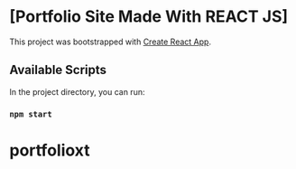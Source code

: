 
# [Portfolio Site Made With REACT JS]

This project was bootstrapped with [Create React App](https://github.com/facebook/create-react-app).

## Available Scripts

In the project directory, you can run:

### `npm start`
# portfolioxt
